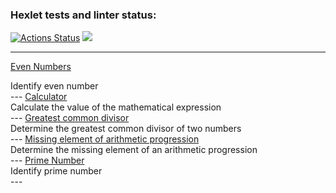 ### Hexlet tests and linter status:
[![Actions Status](https://github.com/Reydenge/java-project-61/workflows/hexlet-check/badge.svg)](https://github.com/Reydenge/java-project-61/actions) <a href="https://codeclimate.com/github/Reydenge/java-project-61/maintainability"><img src="https://api.codeclimate.com/v1/badges/7fe4137899b62e43af2e/maintainability" /></a>

---
<a class=links href="https://asciinema.org/a/534710">Even Numbers </a>
<div class=describtion>
<a> Identify even number </a>
</div>
---
<a class=links href="https://asciinema.org/a/534712">Calculator </a>
<div class=describtion>
<a> Calculate the value of the mathematical expression </a>
</div>
---
<a class=links href="https://asciinema.org/a/534714">Greatest common divisor </a>
<div class=describtion>
<a> Determine the greatest common divisor of two numbers </a>
</div>
---
<a class=links href="https://asciinema.org/a/534715">Missing element of arithmetic progression </a>
<div class=describtion>
<a> Determine the missing element of an arithmetic progression </a>
</div>
---
<a class=links href="https://asciinema.org/a/534716">Prime Number </a>
<div class=describtion>
<a> Identify prime number </a>
</div>
---
